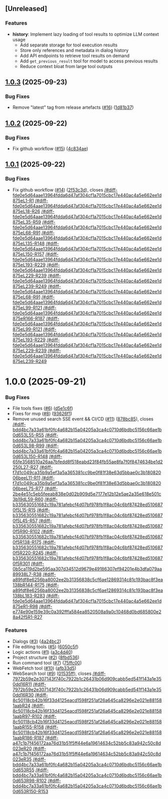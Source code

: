 ## [Unreleased]

### Features

* **history**: Implement lazy loading of tool results to optimize LLM context usage
  - Add separate storage for tool execution results 
  - Store only references and metadata in dialog history
  - Add API endpoints to retrieve tool results on demand
  - Add `get_previous_result` tool for model to access previous results
  - Reduce context bloat from large tool outputs

## [1.0.3](https://github.com/AgentSmithyAI/agentsmithy-agent/compare/v1.0.2...v1.0.3) (2025-09-23)


### Bug Fixes

* Remove "latest" tag from release artefacts ([#16](https://github.com/AgentSmithyAI/agentsmithy-agent/issues/16)) ([1d81b37](https://github.com/AgentSmithyAI/agentsmithy-agent/commit/1d81b372bd3036f29e5ff5987c46ae4031ee2014))

## [1.0.2](https://github.com/AgentSmithyAI/agentsmithy-agent/compare/v1.0.1...v1.0.2) (2025-09-22)


### Bug Fixes

* Fix github workflow ([#15](https://github.com/AgentSmithyAI/agentsmithy-agent/issues/15)) ([4c834ae](https://github.com/AgentSmithyAI/agentsmithy-agent/commit/4c834ae085d3b03bdbec7e3ab9d726e697ccd4f3))

## [1.0.1](https://github.com/AgentSmithyAI/agentsmithy-local/compare/v1.0.0...v1.0.1) (2025-09-22)


### Bug Fixes

* Fix github workflow ([#14](https://github.com/AgentSmithyAI/agentsmithy-local/issues/14)) ([2f53c3d](https://github.com/AgentSmithyAI/agentsmithy-local/commit/2f53c3df99f1256bc78937f8803fdc7a19f44c89)), closes [/#diff-fde0e5d64aae13964fdda6d47af304cf1a7015cbc17e440ac4a5e662ee1d875eL1-R1](https://github.com///issues/diff-fde0e5d64aae13964fdda6d47af304cf1a7015cbc17e440ac4a5e662ee1d875eL1-R1) [/#diff-fde0e5d64aae13964fdda6d47af304cf1a7015cbc17e440ac4a5e662ee1d875eL18-R26](https://github.com///issues/diff-fde0e5d64aae13964fdda6d47af304cf1a7015cbc17e440ac4a5e662ee1d875eL18-R26) [/#diff-fde0e5d64aae13964fdda6d47af304cf1a7015cbc17e440ac4a5e662ee1d875eL35-R59](https://github.com///issues/diff-fde0e5d64aae13964fdda6d47af304cf1a7015cbc17e440ac4a5e662ee1d875eL35-R59) [/#diff-fde0e5d64aae13964fdda6d47af304cf1a7015cbc17e440ac4a5e662ee1d875eL68-R91](https://github.com///issues/diff-fde0e5d64aae13964fdda6d47af304cf1a7015cbc17e440ac4a5e662ee1d875eL68-R91) [/#diff-fde0e5d64aae13964fdda6d47af304cf1a7015cbc17e440ac4a5e662ee1d875eL135-R148](https://github.com///issues/diff-fde0e5d64aae13964fdda6d47af304cf1a7015cbc17e440ac4a5e662ee1d875eL135-R148) [/#diff-fde0e5d64aae13964fdda6d47af304cf1a7015cbc17e440ac4a5e662ee1d875eL150-R157](https://github.com///issues/diff-fde0e5d64aae13964fdda6d47af304cf1a7015cbc17e440ac4a5e662ee1d875eL150-R157) [/#diff-fde0e5d64aae13964fdda6d47af304cf1a7015cbc17e440ac4a5e662ee1d875eL193-R229](https://github.com///issues/diff-fde0e5d64aae13964fdda6d47af304cf1a7015cbc17e440ac4a5e662ee1d875eL193-R229) [/#diff-fde0e5d64aae13964fdda6d47af304cf1a7015cbc17e440ac4a5e662ee1d875eL229-R239](https://github.com///issues/diff-fde0e5d64aae13964fdda6d47af304cf1a7015cbc17e440ac4a5e662ee1d875eL229-R239) [/#diff-fde0e5d64aae13964fdda6d47af304cf1a7015cbc17e440ac4a5e662ee1d875eL239-R249](https://github.com///issues/diff-fde0e5d64aae13964fdda6d47af304cf1a7015cbc17e440ac4a5e662ee1d875eL239-R249) [/#diff-fde0e5d64aae13964fdda6d47af304cf1a7015cbc17e440ac4a5e662ee1d875eL68-R91](https://github.com///issues/diff-fde0e5d64aae13964fdda6d47af304cf1a7015cbc17e440ac4a5e662ee1d875eL68-R91) [/#diff-fde0e5d64aae13964fdda6d47af304cf1a7015cbc17e440ac4a5e662ee1d875eL99-R121](https://github.com///issues/diff-fde0e5d64aae13964fdda6d47af304cf1a7015cbc17e440ac4a5e662ee1d875eL99-R121) [/#diff-fde0e5d64aae13964fdda6d47af304cf1a7015cbc17e440ac4a5e662ee1d875eR166-R187](https://github.com///issues/diff-fde0e5d64aae13964fdda6d47af304cf1a7015cbc17e440ac4a5e662ee1d875eR166-R187) [/#diff-fde0e5d64aae13964fdda6d47af304cf1a7015cbc17e440ac4a5e662ee1d875eL99-R121](https://github.com///issues/diff-fde0e5d64aae13964fdda6d47af304cf1a7015cbc17e440ac4a5e662ee1d875eL99-R121) [/#diff-fde0e5d64aae13964fdda6d47af304cf1a7015cbc17e440ac4a5e662ee1d875eL193-R229](https://github.com///issues/diff-fde0e5d64aae13964fdda6d47af304cf1a7015cbc17e440ac4a5e662ee1d875eL193-R229) [/#diff-fde0e5d64aae13964fdda6d47af304cf1a7015cbc17e440ac4a5e662ee1d875eL229-R239](https://github.com///issues/diff-fde0e5d64aae13964fdda6d47af304cf1a7015cbc17e440ac4a5e662ee1d875eL229-R239) [/#diff-fde0e5d64aae13964fdda6d47af304cf1a7015cbc17e440ac4a5e662ee1d875eL239-R249](https://github.com///issues/diff-fde0e5d64aae13964fdda6d47af304cf1a7015cbc17e440ac4a5e662ee1d875eL239-R249)

# 1.0.0 (2025-09-21)


### Bug Fixes

* File tools fixes ([#6](https://github.com/AgentSmithyAI/agentsmithy-local/issues/6)) ([d5e1c6f](https://github.com/AgentSmithyAI/agentsmithy-local/commit/d5e1c6f02b1192c3d2699137635e31aeecdfc857))
* Fixes for mvp ([#8](https://github.com/AgentSmithyAI/agentsmithy-local/issues/8)) ([93626f1](https://github.com/AgentSmithyAI/agentsmithy-local/commit/93626f192d3cc1c6de586c57e568e5ec59d164e4))
* Remove unused search SSE event && CI/CD ([#11](https://github.com/AgentSmithyAI/agentsmithy-local/issues/11)) ([878bc85](https://github.com/AgentSmithyAI/agentsmithy-local/commit/878bc85a62cf0c65ee9d60af2a9dd1c87629cbcd)), closes [/#diff-bdd4bc7a33a61bf0fc4a682b15a04205a3ca4c0710d6bdbc5156c66ae1b0d653L55-R55](https://github.com///issues/diff-bdd4bc7a33a61bf0fc4a682b15a04205a3ca4c0710d6bdbc5156c66ae1b0d653L55-R55) [/#diff-bdd4bc7a33a61bf0fc4a682b15a04205a3ca4c0710d6bdbc5156c66ae1b0d653L98-R99](https://github.com///issues/diff-bdd4bc7a33a61bf0fc4a682b15a04205a3ca4c0710d6bdbc5156c66ae1b0d653L98-R99) [/#diff-bdd4bc7a33a61bf0fc4a682b15a04205a3ca4c0710d6bdbc5156c66ae1b0d653L150-R148](https://github.com///issues/diff-bdd4bc7a33a61bf0fc4a682b15a04205a3ca4c0710d6bdbc5156c66ae1b0d653L150-R148) [/#diff-65fe3568510a26aa7bfedd8f518eabd23f84fb55ae8fa7f0f8474634be1d2250L27-R27](https://github.com///issues/diff-65fe3568510a26aa7bfedd8f518eabd23f84fb55ae8fa7f0f8474634be1d2250L27-R27) [/#diff-f7d1c049ca35b9a5ef3a5a365381cc9be0f81f38e63d5bbae0c3b18082006beeL11-R11](https://github.com///issues/diff-f7d1c049ca35b9a5ef3a5a365381cc9be0f81f38e63d5bbae0c3b18082006beeL11-R11) [/#diff-f7d1c049ca35b9a5ef3a5a365381cc9be0f81f38e63d5bbae0c3b18082006beeL75-R77](https://github.com///issues/diff-f7d1c049ca35b9a5ef3a5a365381cc9be0f81f38e63d5bbae0c3b18082006beeL75-R77) [/#diff-2be4e51c5eb5feeab838e0d02b909d5e7177e12b12e5ae2a35e618e501c3b19dL59-R60](https://github.com///issues/diff-2be4e51c5eb5feeab838e0d02b909d5e7177e12b12e5ae2a35e618e501c3b19dL59-R60) [/#diff-b335630551682c19a781afebcf4d07bf978fb1f8ac04c6bf87428ed5106870f5L15-R15](https://github.com///issues/diff-b335630551682c19a781afebcf4d07bf978fb1f8ac04c6bf87428ed5106870f5L15-R15) [/#diff-b335630551682c19a781afebcf4d07bf978fb1f8ac04c6bf87428ed5106870f5L45-R57](https://github.com///issues/diff-b335630551682c19a781afebcf4d07bf978fb1f8ac04c6bf87428ed5106870f5L45-R57) [/#diff-b335630551682c19a781afebcf4d07bf978fb1f8ac04c6bf87428ed5106870f5R90-R102](https://github.com///issues/diff-b335630551682c19a781afebcf4d07bf978fb1f8ac04c6bf87428ed5106870f5R90-R102) [/#diff-b335630551682c19a781afebcf4d07bf978fb1f8ac04c6bf87428ed5106870f5R138-R175](https://github.com///issues/diff-b335630551682c19a781afebcf4d07bf978fb1f8ac04c6bf87428ed5106870f5R138-R175) [/#diff-b335630551682c19a781afebcf4d07bf978fb1f8ac04c6bf87428ed5106870f5R220-R245](https://github.com///issues/diff-b335630551682c19a781afebcf4d07bf978fb1f8ac04c6bf87428ed5106870f5R220-R245) [/#diff-b335630551682c19a781afebcf4d07bf978fb1f8ac04c6bf87428ed5106870f5R301](https://github.com///issues/diff-b335630551682c19a781afebcf4d07bf978fb1f8ac04c6bf87428ed5106870f5R301) [/#diff-0b5ca119d2be595aa307d34512d9679e49186307ef94201e4b3dfa079aa89938L7-R38](https://github.com///issues/diff-0b5ca119d2be595aa307d34512d9679e49186307ef94201e4b3dfa079aa89938L7-R38) [/#diff-a89fdf8e6256ba8002ee2b31356838c5cf6ae12869314c81c193bac8f3ea138bR144-R175](https://github.com///issues/diff-a89fdf8e6256ba8002ee2b31356838c5cf6ae12869314c81c193bac8f3ea138bR144-R175) [/#diff-a89fdf8e6256ba8002ee2b31356838c5cf6ae12869314c81c193bac8f3ea138bL183-R283](https://github.com///issues/diff-a89fdf8e6256ba8002ee2b31356838c5cf6ae12869314c81c193bac8f3ea138bL183-R283) [/#diff-fde0e5d64aae13964fdda6d47af304cf1a7015cbc17e440ac4a5e662ee1d875eR1-R98](https://github.com///issues/diff-fde0e5d64aae13964fdda6d47af304cf1a7015cbc17e440ac4a5e662ee1d875eR1-R98) [/#diff-e774e90e159e39c0a392fffa584ea8520508a9a0c10468d0bd685800e28a42f5R1-R27](https://github.com///issues/diff-e774e90e159e39c0a392fffa584ea8520508a9a0c10468d0bd685800e28a42f5R1-R27)


### Features

* Dialogs ([#3](https://github.com/AgentSmithyAI/agentsmithy-local/issues/3)) ([4a24bc2](https://github.com/AgentSmithyAI/agentsmithy-local/commit/4a24bc2785d5098d4a0b42cd741237c254e8c2b9))
* File editing tools ([#5](https://github.com/AgentSmithyAI/agentsmithy-local/issues/5)) ([6050c5f](https://github.com/AgentSmithyAI/agentsmithy-local/commit/6050c5f56c836cdfcbbcac6221b5886243e8bcb0))
* Logic actions ([#1](https://github.com/AgentSmithyAI/agentsmithy-local/issues/1)) ([a3c4d40](https://github.com/AgentSmithyAI/agentsmithy-local/commit/a3c4d406fabe2f81f210e8bf10e1128648686674))
* Project structure ([#2](https://github.com/AgentSmithyAI/agentsmithy-local/issues/2)) ([8fbd536](https://github.com/AgentSmithyAI/agentsmithy-local/commit/8fbd536ae9769a03f5c4683d42f53f59dcf63c09))
* Run command tool ([#7](https://github.com/AgentSmithyAI/agentsmithy-local/issues/7)) ([75ffc00](https://github.com/AgentSmithyAI/agentsmithy-local/commit/75ffc002fc9be7e0ec6a03150be44baf871d9e67))
* WebFetch tool ([#10](https://github.com/AgentSmithyAI/agentsmithy-local/issues/10)) ([afb33d5](https://github.com/AgentSmithyAI/agentsmithy-local/commit/afb33d5f7a622e11513da0eb7eaeb3f4c74fc476))
* WebSearch tool ([#9](https://github.com/AgentSmithyAI/agentsmithy-local/issues/9)) ([01535ff](https://github.com/AgentSmithyAI/agentsmithy-local/commit/01535ff5ebe274a56ade1e580bcf2eedcb0dc00f)), closes [/#diff-7972b59e2e307143f740c7922b1c26431b06d909cabb5ed541f143a1e350dd16R11](https://github.com///issues/diff-7972b59e2e307143f740c7922b1c26431b06d909cabb5ed541f143a1e350dd16R11) [/#diff-7972b59e2e307143f740c7922b1c26431b06d909cabb5ed541f143a1e350dd16R30](https://github.com///issues/diff-7972b59e2e307143f740c7922b1c26431b06d909cabb5ed541f143a1e350dd16R30) [/#diff-8c50118cb42b16f33d4125eacd1598f251af26a645ca8296e2e021e881581aabR24](https://github.com///issues/diff-8c50118cb42b16f33d4125eacd1598f251af26a645ca8296e2e021e881581aabR24) [/#diff-8c50118cb42b16f33d4125eacd1598f251af26a645ca8296e2e021e881581aabR97-R102](https://github.com///issues/diff-8c50118cb42b16f33d4125eacd1598f251af26a645ca8296e2e021e881581aabR97-R102) [/#diff-8c50118cb42b16f33d4125eacd1598f251af26a645ca8296e2e021e881581aabR155-R158](https://github.com///issues/diff-8c50118cb42b16f33d4125eacd1598f251af26a645ca8296e2e021e881581aabR155-R158) [/#diff-8c50118cb42b16f33d4125eacd1598f251af26a645ca8296e2e021e881581aabR186-R187](https://github.com///issues/diff-8c50118cb42b16f33d4125eacd1598f251af26a645ca8296e2e021e881581aabR186-R187) [/#diff-a47c1b7f456172aa76d31b51f5ff44e6a19614634c52bb5c83a942c50c8d023eR20](https://github.com///issues/diff-a47c1b7f456172aa76d31b51f5ff44e6a19614634c52bb5c83a942c50c8d023eR20) [/#diff-a47c1b7f456172aa76d31b51f5ff44e6a19614634c52bb5c83a942c50c8d023eR35](https://github.com///issues/diff-a47c1b7f456172aa76d31b51f5ff44e6a19614634c52bb5c83a942c50c8d023eR35) [/#diff-bdd4bc7a33a61bf0fc4a682b15a04205a3ca4c0710d6bdbc5156c66ae1b0d653R55](https://github.com///issues/diff-bdd4bc7a33a61bf0fc4a682b15a04205a3ca4c0710d6bdbc5156c66ae1b0d653R55) [/#diff-bdd4bc7a33a61bf0fc4a682b15a04205a3ca4c0710d6bdbc5156c66ae1b0d653R98-R102](https://github.com///issues/diff-bdd4bc7a33a61bf0fc4a682b15a04205a3ca4c0710d6bdbc5156c66ae1b0d653R98-R102) [/#diff-bdd4bc7a33a61bf0fc4a682b15a04205a3ca4c0710d6bdbc5156c66ae1b0d653R150-R153](https://github.com///issues/diff-bdd4bc7a33a61bf0fc4a682b15a04205a3ca4c0710d6bdbc5156c66ae1b0d653R150-R153)
